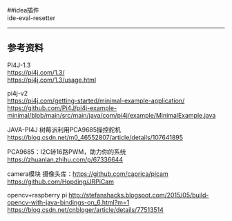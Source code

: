 ##idea插件  
ide-eval-resetter



---
## 参考资料

PI4J-1.3  
https://pi4j.com/1.3/  
https://pi4j.com/1.3/usage.html  

pi4j-v2  
https://pi4j.com/getting-started/minimal-example-application/  
https://github.com/Pi4J/pi4j-example-minimal/blob/main/src/main/java/com/pi4j/example/MinimalExample.java  

JAVA-PI4J 树莓派利用PCA9685操控舵机  
https://blog.csdn.net/m0_46552807/article/details/107641895   

PCA9685：I2C转16路PWM，助力你的系统   
https://zhuanlan.zhihu.com/p/67336644

camera模块
摄像头库：https://github.com/caprica/picam
https://github.com/Hopding/JRPiCam

opencv+raspberry pi
http://stefanshacks.blogspot.com/2015/05/build-opencv-with-java-bindings-on_6.html?m=1
https://blog.csdn.net/cnbloger/article/details/77513514